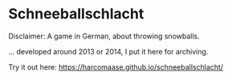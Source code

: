 # Schneeballschlacht

Disclaimer: A game in German, about throwing snowballs.

... developed around 2013 or 2014, I put it here for archiving.

Try it out here: https://harcomaase.github.io/schneeballschlacht/
